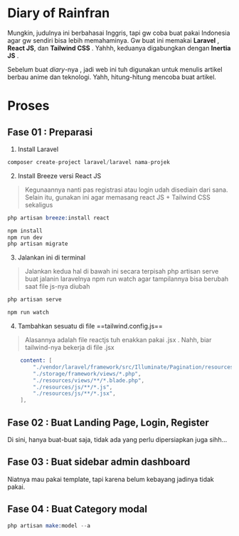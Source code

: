# Diary of Rainfran

Mungkin, judulnya ini berbahasai Inggris, tapi gw coba buat pakai Indonesia agar gw sendiri bisa lebih memahaminya.
Gw buat ini memakai **Laravel** , **React JS**, dan **Tailwind CSS** . Yahhh, keduanya digabungkan dengan **Inertia JS** .

Sebelum buat _diary_-nya , jadi web ini tuh digunakan untuk menulis artikel berbau anime dan teknologi.
Yahh, hitung-hitung mencoba buat artikel.

# Proses

## Fase 01 : Preparasi

1. Install Laravel

```s
composer create-project laravel/laravel nama-projek
```

2. Install Breeze versi React JS

> Kegunaannya nanti pas registrasi atau login udah disediain dari sana.
> Selain itu, gunakan ini agar memasang react JS + Tailwind CSS sekaligus

```s
php artisan breeze:install react

npm install
npm run dev
php artisan migrate
```

3. Jalankan ini di terminal

> Jalankan kedua hal di bawah ini secara terpisah
> php artisan serve buat jalanin laravelnya
> npm run watch agar tampilannya bisa berubah saat file js-nya diubah

```s
php artisan serve
```

```s
npm run watch
```

4. Tambahkan sesuatu di file ==tailwind.config.js==

> Alasannya adalah file reactjs tuh enakkan pakai .jsx . Nahh, biar tailwind-nya bekerja di file .jsx

```s
    content: [
        "./vendor/laravel/framework/src/Illuminate/Pagination/resources/views/*.blade.php",
        "./storage/framework/views/*.php",
        "./resources/views/**/*.blade.php",
        "./resources/js/**/*.js",
        "./resources/js/**/*.jsx",
    ],
```

## Fase 02 : Buat Landing Page, Login, Register

Di sini, hanya buat-buat saja, tidak ada yang perlu dipersiapkan juga sihh...

## Fase 03 : Buat sidebar admin dashboard

Niatnya mau pakai template, tapi karena belum kebayang jadinya tidak pakai.

## Fase 04 : Buat Category modal

```s
php artisan make:model --a
```

